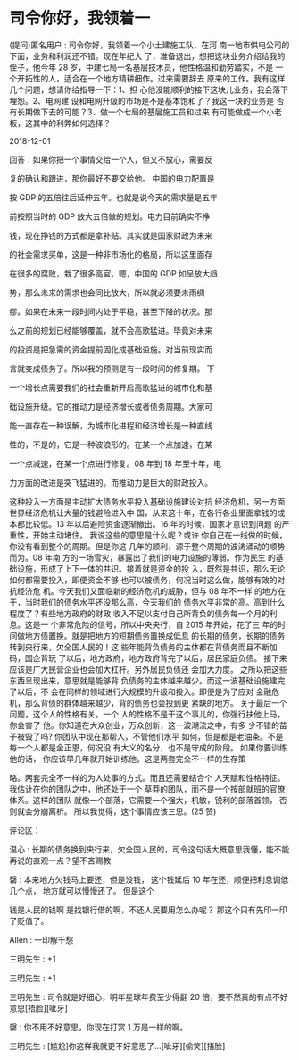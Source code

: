 # 司令你好，我领着一

(提问)匿名用户 : 司令你好，我领着一个小土建施工队，在河 南一地市供电公司的下面，业务和利润还不错。现在年纪大 了，准备退出，想把这块业务介绍给我的侄子，他今年 28 岁，中建七局一名基层技术员，他性格温和勤劳踏实，不是 一个开拓性的人，适合在一个地方精耕细作。过来需要辞去 原来的工作。我有这样几个问题，想请你给指导一下：1、担 心他没能顺利的接下这块儿业务，我会落下埋怨。2、电网建 设和电网升级的市场是不是基本饱和了？我这一块的业务是 否有长期做下去的可能？3、做一个七局的基层施工员和过来 有可能做成一个小老板，这其中的利弊如何选择？

2018-12-01

回答：如果你把一个事情交给一个人，但又不放心，需要反

复的确认和跟进，那你最好不要交给他。 中国的电力配置是

按 GDP 的五倍往后延伸五年。也就是说今天的需求量是五年

前按照当时的 GDP 放大五倍做的规划。电力目前确实不挣

钱，现在挣钱的方式都是拿补贴。其实就是国家财政为未来

的社会需求买单，这是一种非市场化的格局，所以这里面存

在很多的腐败，栽了很多高官。嗯，中国的 GDP 如呈放大趋

势，那么未来的需求也会同比放大，所以就必须要未雨绸

缪。如果在未来一段时间内处于平稳，甚至下降的状况。那

么之前的规划已经能够覆盖，就不会高歌猛进。毕竟对未来

的投资是把急需的资金提前固化成基础设施。对当前现实而

言就变成债务了。所以我的预测是有一段时间的修复期。 下

一个增长点需要我们的社会重新开启高歌猛进的城市化和基

础设施升级。它的推动力是经济增长或者债务周期。大家可

能一直存在一种误解，为城市化进程和经济增长是一种直线

性的，不是的，它是一种波浪形的。在某一个点加速，在某

一个点减速，在某一个点进行修复。08 年到 18 年至十年，电

力方面的改进是突飞猛进的。而推动力是巨大的财政投入。

这种投入一方面是主动扩大债务水平投入基础设施建设对抗 经济危机，另一方面世界经济危机让大量的钱避险进入中 国，从来这十年，在各行各业里面拿钱的成本都比较低。13 年以后避险资金逐渐撤出。16 年的时候，国家才意识到问题 的严重性，开始主动堵住。 我说这些的意思是什么呢？或许 你自己在一线做的时候，你没有看到整个的周期。但是你这 几年的顺利，源于整个周期的波涛涌动的顺势而为。08 年南 方的一场雪灾，暴露出了我们的电力设施的薄弱。作为民生 的基础设施，形成了上下一体的共识。接着就是资金的投 入，既然是共识，那么无论如何都需要投入，即便资金不够 也可以被债务，何况当时这么做，能够有效的对抗经济危 机。今天我们又面临新的经济危机的威胁，但与 08 年不一样 的地方在于，当时我们的债务水平还没那么高，今天我们的 债务水平非常的高。高到什么程度了？有些地方政府的财政 收入不足以支付自己所背负的债务每一个月的利息。这是一 个非常危险的信号，所以中央央行，自 2015 年开始，花了三 年的时间做地方债置换。就是把地方的短期债务置换成低息 的长期的债务，长期的债务转到央行来，欠全国人民的！这 些年能背负债务的主体都在背债务而且不断加码，国企背玩 了以后，地方政府，地方政府背完了以后，居民家庭负债。 接下来应该是广大民营企业也会加大杠杆。另外居民负债还 会加大力度。 之所以把这些东西呈现出来，意思就是能够背 负债务的主体越来越少。而这一波基础设施建完了以后，不 会在同样的领域进行大规模的升级和投入。即便是为了应对 金融危机，那么背债的群体越来越少，背的债务也会投到更 紧缺的地方。 关于最后一个问题，这个人的性格有关。一个 人的性格不是干这个事儿的，你强行扶他上马，你会害了 他。你知道在大众创业，万众创新，这一波潮流之中，有多 少不错的苗子被毁了吗? 你团队中现在那帮人，不管他们水平 如何，但是都是老油条。不是每一个人都是金正恩，何况没 有大义的名分，也不是守成的阶段。 如果你要训练他的话， 你应该早几年就开始训练他。这是两套完全不一样的生存策

略。两套完全不一样的为人处事的方式。而且还需要结合个 人天赋和性格特征。我估计在你的团队之中，他还处于一个 草莽的团队，而不是一个按部就班的官僚体系。这样的团队 就像一个部落，它需要一个强大，机敏，锐利的部落首领， 否则就会分崩离析。 所以我觉得，这个事情应该三思。(25 赞)

评论区：

温心 : 长期的债务换到央行来，欠全国人民的，司令这句话大概意思我懂，能不能再说的直观一点？望不吝赐教

罄 : 本来地方欠钱马上要还，但是没钱， 这个钱延后 10 年在还，顺便把利息调低几个点， 地方就可以慢慢还了。 但是这个

钱是人民的钱啊 是找银行借的啊，不还人民要用怎么办呢？ 那这个只有先印一印了贬值了。

Allen : 一印解千愁

三明先生 : +1

三明先生 : +1

三明先生 : 司令就是好细心，明年星球年费至少得翻 20 倍，要不然真的有点不好意思[捂脸][呲牙]

罄 : 你不用不好意思，你现在打赏 1 万是一样的啊。

三明先生 : [尴尬]你这样我就更不好意思了…[呲牙][偷笑][捂脸]